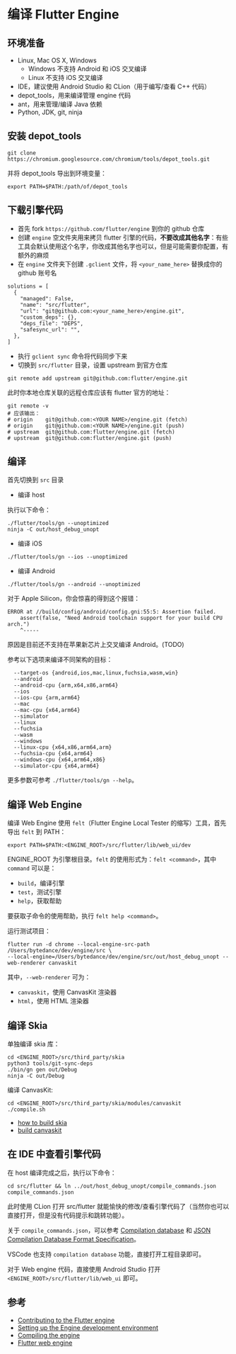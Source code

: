 # 编译 Flutter Engine

## 环境准备

- Linux, Mac OS X, Windows
  - Windows 不支持 Android 和 iOS 交叉编译
  - Linux 不支持 iOS 交叉编译
- IDE，建议使用 Android Studio 和 CLion（用于编写/查看 C++ 代码）
- depot_tools，用来编译管理 engine 代码
- ant，用来管理/编译 Java 依赖
- Python, JDK, git, ninja

## 安装 depot_tools

```shell
git clone https://chromium.googlesource.com/chromium/tools/depot_tools.git
```

并将 depot_tools 导出到环境变量：

```shell
export PATH=$PATH:/path/of/depot_tools
```

## 下载引擎代码

- 首先 fork `https://github.com/flutter/engine` 到你的 github 仓库
- 创建 `engine` 空文件夹用来拷贝 flutter 引擎的代码，**不要改成其他名字**：有些工具会默认使用这个名字，你改成其他名字也可以，但是可能需要你配置，有额外的麻烦
- 在 `engine` 文件夹下创建 `.gclient` 文件，将 `<your_name_here>` 替换成你的 github 账号名

```shell
solutions = [
  {
    "managed": False,
    "name": "src/flutter",
    "url": "git@github.com:<your_name_here>/engine.git",
    "custom_deps": {},
    "deps_file": "DEPS",
    "safesync_url": "",
  },
]
```

- 执行 `gclient sync` 命令将代码同步下来
- 切换到 `src/flutter` 目录，设置 upstream 到官方仓库

```shell
git remote add upstream git@github.com:flutter/engine.git
```

此时你本地仓库关联的远程仓库应该有 flutter 官方的地址：

```shell
git remote -v
# 应该输出：
# origin	git@github.com:<YOUR NAME>/engine.git (fetch)
# origin	git@github.com:<YOUR NAME>/engine.git (push)
# upstream	git@github.com:flutter/engine.git (fetch)
# upstream	git@github.com:flutter/engine.git (push)
```

## 编译

首先切换到 `src` 目录

- 编译 host

执行以下命令：

```shell
./flutter/tools/gn --unoptimized
ninja -C out/host_debug_unopt
```

- 编译 iOS

```shell
./flutter/tools/gn --ios --unoptimized
```

- 编译 Android

```shell
./flutter/tools/gn --android --unoptimized
```

对于 Apple Silicon，你会惊喜的得到这个报错：

```shell
ERROR at //build/config/android/config.gni:55:5: Assertion failed.
    assert(false, "Need Android toolchain support for your build CPU arch.")
    ^-----
```

原因是目前还不支持在苹果新芯片上交叉编译 Android。(TODO)

参考以下选项来编译不同架构的目标：

```
  --target-os {android,ios,mac,linux,fuchsia,wasm,win}
  --android
  --android-cpu {arm,x64,x86,arm64}
  --ios
  --ios-cpu {arm,arm64}
  --mac
  --mac-cpu {x64,arm64}
  --simulator
  --linux
  --fuchsia
  --wasm
  --windows
  --linux-cpu {x64,x86,arm64,arm}
  --fuchsia-cpu {x64,arm64}
  --windows-cpu {x64,arm64,x86}
  --simulator-cpu {x64,arm64}
```

更多参数可参考 `./flutter/tools/gn --help`。

## 编译 Web Engine

编译 Web Engine 使用 `felt`（Flutter Engine Local Tester 的缩写）工具，首先导出 `felt` 到 PATH：

```shell
export PATH=$PATH:<ENGINE_ROOT>/src/flutter/lib/web_ui/dev
```

ENGINE_ROOT 为引擎根目录。`felt` 的使用形式为：`felt <command>`，其中 `command` 可以是：

- `build`，编译引擎
- `test`，测试引擎
- `help`，获取帮助

要获取子命令的使用帮助，执行 `felt help <command>`。

运行测试项目：

```shell
flutter run -d chrome --local-engine-src-path /Users/bytedance/dev/engine/src \
--local-engine=/Users/bytedance/dev/engine/src/out/host_debug_unopt --web-renderer canvaskit
```

其中，`--web-renderer` 可为：

- `canvaskit`，使用 CanvasKit 渲染器
- `html`，使用 HTML 渲染器

## 编译 Skia

单独编译 skia 库：

```shell
cd <ENGINE_ROOT>/src/third_party/skia
python3 tools/git-sync-deps
./bin/gn gen out/Debug
ninja -C out/Debug
```

编译 CanvasKit:

```shell
cd <ENGINE_ROOT>/src/third_party/skia/modules/canvaskit
./compile.sh
```

- [how to build skia](https://skia.org/docs/user/build/)
- [build canvaskit](https://github.com/google/skia/tree/main/modules/canvaskit) 

## 在 IDE 中查看引擎代码

在 host 编译完成之后，执行以下命令：

```shell
cd src/flutter && ln ../out/host_debug_unopt/compile_commands.json compile_commands.json
```

此时使用 CLion 打开 src/flutter 就能愉快的修改/查看引擎代码了（当然你也可以直接打开，但是没有代码提示和跳转功能）。

关于 `compile_commands.json`，可以参考 [Compilation database](https://clion.jetbrains.com/help/c/external-tools/compile-commands.html) 和 [JSON Compilation Database Format Specification](https://clang.llvm.org/docs/JSONCompilationDatabase.html)。

VSCode 也支持 `compilation database` 功能，直接打开工程目录即可。

对于 Web engine 代码，直接使用 Android Studio 打开 `<ENGINE_ROOT>/src/flutter/lib/web_ui` 即可。

## 参考

- [Contributing to the Flutter engine](https://chromium.googlesource.com/external/github.com/flutter/engine/+/b7358b33dbd61e124720165dd939fa49cbd0ecb6/CONTRIBUTING.md)
- [Setting up the Engine development environment](https://github.com/flutter/flutter/wiki/Setting-up-the-Engine-development-environment)
- [Compiling the engine](https://github.com/flutter/flutter/wiki/Compiling-the-engine)
- [Flutter web engine](https://github.com/flutter/engine/blob/main/lib/web_ui/README.md)

